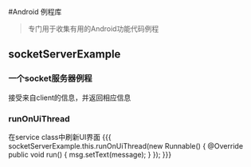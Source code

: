 #Android 例程库 
> 专门用于收集有用的Android功能代码例程

## socketServerExample 
### 一个socket服务器例程 
接受来自client的信息，并返回相应信息 
### runOnUiThread 
在service class中刷新UI界面 
{{{                socketServerExample.this.runOnUiThread(new Runnable() {
                    @Override
                    public void run() {
                        msg.setText(message);
                    }
                });
}}}

